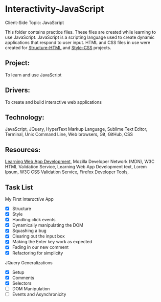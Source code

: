 # Interactivity-JavaScript
Client-Side Topic: JavaScript

This folder contains practice files.  These files are created while learning to use JavaScript.  JavaScript is a scripting language used to create dynamic applications that respond to user input.  HTML and CSS files in use were created for [Structure-HTML](https://github.com/Nat34/Structure-HTML.git) and [Style-CSS](https://github.com/Nat34/Style-CSS.git) projects.

## Project: 
To learn and use JavaScript

## Drivers:
To create and build interactive web applications

## Technology: 
JavaScript, JQuery, HyperText Markup Language, Sublime Text Editor, Terminal, Unix Command Line, Web browsers, Git, GitHub, CSS

## Resources: 
[Learning Web App Development](https://github.com/semmypurewal/LearningWebAppDev), Mozilla Developer Network (MDN), W3C HTML Validation Service, Learning Web App Development text, Lorem Ipsum, W3C CSS Validation Service, Firefox Developer Tools,

## Task List

My First Inter*active* App
- [x] Structure
- [x] Style
- [x] Handling click events
- [x] Dynamically manipulating the DOM
- [x] Squashing a bug
- [x] Clearing out the input box
- [x] Making the Enter key work as expected
- [x] Fading in our new comment
- [x] Refactoring for simplicity

JQuery Generalizations
- [x] Setup
- [x] Comments
- [x] Selectors
- [ ] DOM Manipulation
- [ ] Events and Asynchronicity

